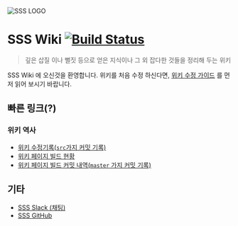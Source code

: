 ![SSS LOGO](https://avatars2.githubusercontent.com/u/20768166?v=3&s=200)
# SSS Wiki [![Build Status](https://travis-ci.org/skhu-sss/wiki.svg?branch=master)](https://travis-ci.org/skhu-sss/wiki)


> 깊은 삽질 이나 뻘짓 등으로 얻은 지식이나 그 외 잡다한 것들을 정리해 두는 위키

SSS Wiki 에 오신것을 환영합니다. 위키를 처음 수정 하신다면, [위키 수정 가이드](HowToEdit.md) 를 먼저 읽어 보시기 바랍니다.

## 빠른 링크(?)
### 위키 역사
- [위키 수정기록(`src`가지 커밋 기록)](https://github.com/skhu-sss/skhu-sss.github.io/commits/src)
- [위키 페이지 빌드 현황](https://travis-ci.org/skhu-sss/skhu-sss.github.io)
- [위키 페이지 빌드 커밋 내역(`master` 가지 커밋 기록)](https://github.com/skhu-sss/skhu-sss.github.io/tree/master)

## 기타
 - [SSS Slack (채팅)](https://sss-2016.slack.com/)
 - [SSS GitHub](https://github.com/skhu-sss)
